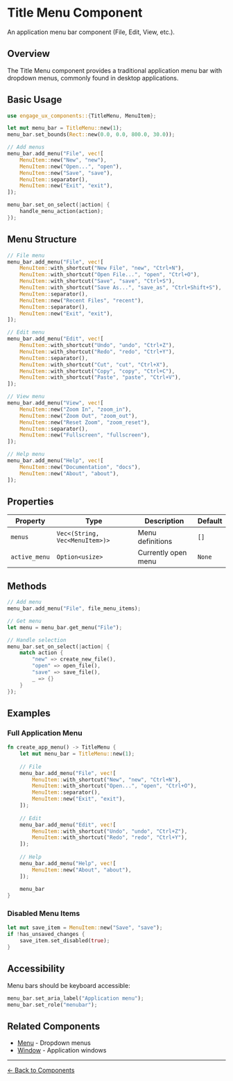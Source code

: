 # Title Menu Component

An application menu bar component (File, Edit, View, etc.).

## Overview

The Title Menu component provides a traditional application menu bar with dropdown menus, commonly found in desktop applications.

## Basic Usage

```rust
use engage_ux_components::{TitleMenu, MenuItem};

let mut menu_bar = TitleMenu::new(1);
menu_bar.set_bounds(Rect::new(0.0, 0.0, 800.0, 30.0));

// Add menus
menu_bar.add_menu("File", vec![
    MenuItem::new("New", "new"),
    MenuItem::new("Open...", "open"),
    MenuItem::new("Save", "save"),
    MenuItem::separator(),
    MenuItem::new("Exit", "exit"),
]);

menu_bar.set_on_select(|action| {
    handle_menu_action(action);
});
```

## Menu Structure

```rust
// File menu
menu_bar.add_menu("File", vec![
    MenuItem::with_shortcut("New File", "new", "Ctrl+N"),
    MenuItem::with_shortcut("Open File...", "open", "Ctrl+O"),
    MenuItem::with_shortcut("Save", "save", "Ctrl+S"),
    MenuItem::with_shortcut("Save As...", "save_as", "Ctrl+Shift+S"),
    MenuItem::separator(),
    MenuItem::new("Recent Files", "recent"),
    MenuItem::separator(),
    MenuItem::new("Exit", "exit"),
]);

// Edit menu
menu_bar.add_menu("Edit", vec![
    MenuItem::with_shortcut("Undo", "undo", "Ctrl+Z"),
    MenuItem::with_shortcut("Redo", "redo", "Ctrl+Y"),
    MenuItem::separator(),
    MenuItem::with_shortcut("Cut", "cut", "Ctrl+X"),
    MenuItem::with_shortcut("Copy", "copy", "Ctrl+C"),
    MenuItem::with_shortcut("Paste", "paste", "Ctrl+V"),
]);

// View menu
menu_bar.add_menu("View", vec![
    MenuItem::new("Zoom In", "zoom_in"),
    MenuItem::new("Zoom Out", "zoom_out"),
    MenuItem::new("Reset Zoom", "zoom_reset"),
    MenuItem::separator(),
    MenuItem::new("Fullscreen", "fullscreen"),
]);

// Help menu
menu_bar.add_menu("Help", vec![
    MenuItem::new("Documentation", "docs"),
    MenuItem::new("About", "about"),
]);
```

## Properties

| Property | Type | Description | Default |
|----------|------|-------------|---------|
| `menus` | `Vec<(String, Vec<MenuItem>)>` | Menu definitions | `[]` |
| `active_menu` | `Option<usize>` | Currently open menu | `None` |

## Methods

```rust
// Add menu
menu_bar.add_menu("File", file_menu_items);

// Get menu
let menu = menu_bar.get_menu("File");

// Handle selection
menu_bar.set_on_select(|action| {
    match action {
        "new" => create_new_file(),
        "open" => open_file(),
        "save" => save_file(),
        _ => {}
    }
});
```

## Examples

### Full Application Menu

```rust
fn create_app_menu() -> TitleMenu {
    let mut menu_bar = TitleMenu::new(1);
    
    // File
    menu_bar.add_menu("File", vec![
        MenuItem::with_shortcut("New", "new", "Ctrl+N"),
        MenuItem::with_shortcut("Open...", "open", "Ctrl+O"),
        MenuItem::separator(),
        MenuItem::new("Exit", "exit"),
    ]);
    
    // Edit
    menu_bar.add_menu("Edit", vec![
        MenuItem::with_shortcut("Undo", "undo", "Ctrl+Z"),
        MenuItem::with_shortcut("Redo", "redo", "Ctrl+Y"),
    ]);
    
    // Help
    menu_bar.add_menu("Help", vec![
        MenuItem::new("About", "about"),
    ]);
    
    menu_bar
}
```

### Disabled Menu Items

```rust
let mut save_item = MenuItem::new("Save", "save");
if !has_unsaved_changes {
    save_item.set_disabled(true);
}
```

## Accessibility

Menu bars should be keyboard accessible:

```rust
menu_bar.set_aria_label("Application menu");
menu_bar.set_role("menubar");
```

## Related Components

- [Menu](menu.md) - Dropdown menus
- [Window](window.md) - Application windows

---

[← Back to Components](index.md)
